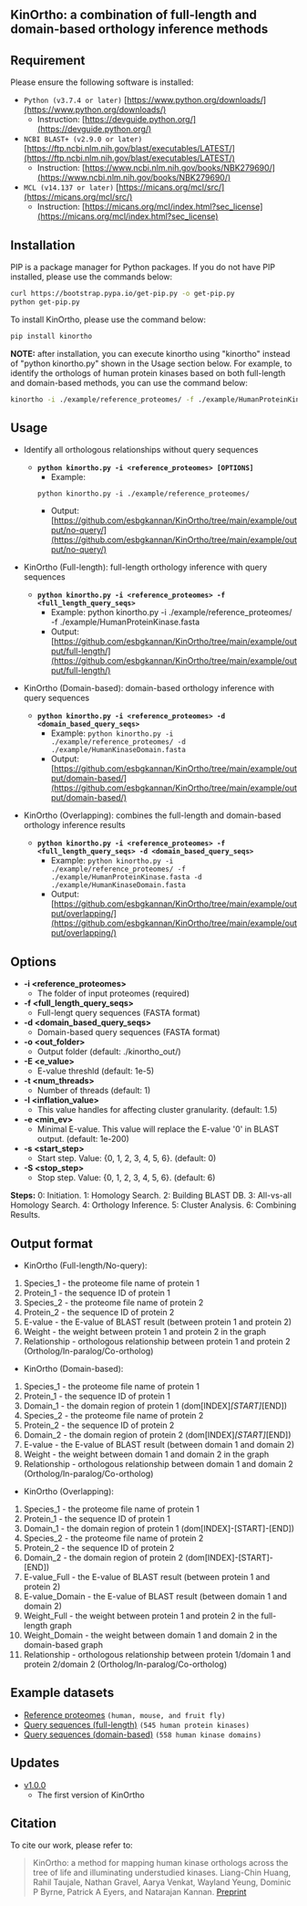 ## KinOrtho: a combination of full-length and domain-based orthology inference methods

## Requirement

Please ensure the following software is installed:

- `Python (v3.7.4 or later)` [https://www.python.org/downloads/](https://www.python.org/downloads/)
	- Instruction: [https://devguide.python.org/](https://devguide.python.org/)
- `NCBI BLAST+ (v2.9.0 or later)` [https://ftp.ncbi.nlm.nih.gov/blast/executables/LATEST/](https://ftp.ncbi.nlm.nih.gov/blast/executables/LATEST/)
	- Instruction: [https://www.ncbi.nlm.nih.gov/books/NBK279690/](https://www.ncbi.nlm.nih.gov/books/NBK279690/)
- `MCL (v14.137 or later)` [https://micans.org/mcl/src/](https://micans.org/mcl/src/)
	- Instruction: [https://micans.org/mcl/index.html?sec_license](https://micans.org/mcl/index.html?sec_license)

## Installation

PIP is a package manager for Python packages. If you do not have PIP installed, please use the commands below:
```bash
curl https://bootstrap.pypa.io/get-pip.py -o get-pip.py
python get-pip.py
```

To install KinOrtho, please use the command below:
```bash
pip install kinortho
```

**NOTE:** after installation, you can execute kinortho using "kinortho" instead of "python kinortho.py" shown in the Usage section below.
For example, to identify the orthologs of human protein kinases based on both full-length and domain-based methods, you can use the command below: 
```bash
kinortho -i ./example/reference_proteomes/ -f ./example/HumanProteinKinase.fasta -d ./example/HumanKinaseDomain.fasta
```

## Usage

* Identify all orthologous relationships without query sequences
	* **`python kinortho.py -i <reference_proteomes> [OPTIONS]`**
		* Example:
		```
		python kinortho.py -i ./example/reference_proteomes/
		```
		* Output: [https://github.com/esbgkannan/KinOrtho/tree/main/example/output/no-query/](https://github.com/esbgkannan/KinOrtho/tree/main/example/output/no-query/)

* KinOrtho (Full-length): full-length orthology inference with query sequences
	* **`python kinortho.py -i <reference_proteomes> -f <full_length_query_seqs>`**
		* Example: python kinortho.py -i ./example/reference_proteomes/ -f ./example/HumanProteinKinase.fasta
		* Output: [https://github.com/esbgkannan/KinOrtho/tree/main/example/output/full-length/](https://github.com/esbgkannan/KinOrtho/tree/main/example/output/full-length/)
		
* KinOrtho (Domain-based): domain-based orthology inference with query sequences
	* **`python kinortho.py -i <reference_proteomes> -d <domain_based_query_seqs>`**
		* Example: `python kinortho.py -i ./example/reference_proteomes/ -d ./example/HumanKinaseDomain.fasta`
		* Output: [https://github.com/esbgkannan/KinOrtho/tree/main/example/output/domain-based/](https://github.com/esbgkannan/KinOrtho/tree/main/example/output/domain-based/)

* KinOrtho (Overlapping): combines the full-length and domain-based orthology inference results
	* **`python kinortho.py -i <reference_proteomes> -f <full_length_query_seqs> -d <domain_based_query_seqs>`**
		* Example: `python kinortho.py -i ./example/reference_proteomes/ -f ./example/HumanProteinKinase.fasta -d ./example/HumanKinaseDomain.fasta`
		* Output: [https://github.com/esbgkannan/KinOrtho/tree/main/example/output/overlapping/](https://github.com/esbgkannan/KinOrtho/tree/main/example/output/overlapping/)

## Options

* **-i <reference_proteomes>**
	* The folder of input proteomes (required)
* **-f <full_length_query_seqs>**
	* Full-lengt query sequences (FASTA format)
* **-d <domain_based_query_seqs>**
	* Domain-based query sequences (FASTA format)
* **-o <out_folder>**
	* Output folder (default: ./kinortho_out/)
* **-E <e_value>**
	* E-value threshld (default: 1e-5)
* **-t <num_threads>**
	* Number of threads (default: 1)
* **-I <inflation_value>**
	* This value handles for affecting cluster granularity. (default: 1.5)
* **-e <min_ev>**
	* Minimal E-value. This value will replace the E-value '0' in BLAST output. (default: 1e-200)
* **-s <start_step>**
	* Start step. Value: {0, 1, 2, 3, 4, 5, 6}. (default: 0)
* **-S <stop_step>**
	* Stop step. Value: {0, 1, 2, 3, 4, 5, 6}. (default: 6)

**Steps:**
0: Initiation.
1: Homology Search.
2: Building BLAST DB.
3: All-vs-all Homology Search.
4: Orthology Inference.
5: Cluster Analysis.
6: Combining Results.

## Output format

* KinOrtho (Full-length/No-query):
1. Species_1 - the proteome file name of protein 1
2. Protein_1 - the sequence ID of protein 1
3. Species_2 - the proteome file name of protein 2
4. Protein_2 - the sequence ID of protein 2
5. E-value - the E-value of BLAST result (between protein 1 and protein 2)
6. Weight - the weight between protein 1 and protein 2 in the graph
7. Relationship - orthologous relationship between protein 1 and protein 2 (Ortholog/In-paralog/Co-ortholog)

* KinOrtho (Domain-based):
1. Species_1 - the proteome file name of protein 1
2. Protein_1 - the sequence ID of protein 1
3. Domain_1 - the domain region of protein 1 (dom[INDEX]_[START]_[END])
4. Species_2 - the proteome file name of protein 2
5. Protein_2 - the sequence ID of protein 2
6. Domain_2 - the domain region of protein 2 (dom[INDEX]_[START]_[END])
7. E-value - the E-value of BLAST result (between domain 1 and domain 2)
8. Weight - the weight between domain 1 and domain 2 in the graph
9. Relationship - orthologous relationship between domain 1 and domain 2 (Ortholog/In-paralog/Co-ortholog)

* KinOrtho (Overlapping):
1. Species_1 - the proteome file name of protein 1
2. Protein_1 - the sequence ID of protein 1
3. Domain_1 - the domain region of protein 1 (dom[INDEX]-[START]-[END])
4. Species_2 - the proteome file name of protein 2
5. Protein_2 - the sequence ID of protein 2
6. Domain_2 - the domain region of protein 2 (dom[INDEX]-[START]-[END])
7. E-value_Full - the E-value of BLAST result (between protein 1 and protein 2)
8. E-value_Domain - the E-value of BLAST result (between domain 1 and domain 2)
9. Weight_Full - the weight between protein 1 and protein 2 in the full-length graph
10. Weight_Domain - the weight between domain 1 and domain 2 in the domain-based graph
11. Relationship - orthologous relationship between protein 1/domain 1 and protein 2/domain 2 (Ortholog/In-paralog/Co-ortholog)

## Example datasets

* [Reference proteomes](https://github.com/esbgkannan/KinOrtho/tree/main/example/reference_proteomes) `(human, mouse, and fruit fly)`
* [Query sequences (full-length)](https://github.com/esbgkannan/KinOrtho/blob/main/example/HumanProteinKinase.fasta) `(545 human protein kinases)`
* [Query sequences (domain-based)](https://github.com/esbgkannan/KinOrtho/blob/main/example/HumanKinaseDomain.fasta) `(558 human kinase domains)`

## Updates

* [v1.0.0](https://github.com/esbgkannan/KinOrtho/tree/main/version/v1.0.0/)
	* The first version of KinOrtho

## Citation

To cite our work, please refer to:

> KinOrtho: a method for mapping human kinase orthologs across the tree of life and illuminating understudied kinases. Liang-Chin Huang, Rahil Taujale, Nathan Gravel, Aarya Venkat, Wayland Yeung, Dominic P Byrne, Patrick A Eyers, and Natarajan Kannan. [Preprint](https://www.biorxiv.org/content/10.1101/2021.03.05.434161v1)
